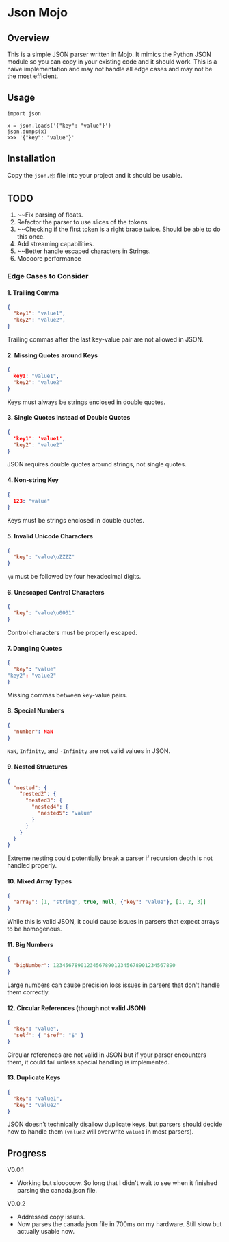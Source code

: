 # Json Mojo

## Overview

This is a simple JSON parser written in Mojo. It mimics the Python JSON module so you can copy in your existing code and it should work. This is a naive implementation and may not handle all edge cases and may not be the most efficient.

## Usage

```mojo
import json

x = json.loads('{"key": "value"}')
json.dumps(x)
>>> '{"key": "value"}'
```

## Installation

Copy the `json.📦` file into your project and it should be usable.

## TODO

1. ~~Fix parsing of floats.
2. Refactor the parser to use slices of the tokens
3. ~~Checking if the first token is a right brace twice. Should be able to do this once.
4. Add streaming capabilities.
5. ~~Better handle escaped characters in Strings.
6. Moooore performance

### Edge Cases to Consider

#### 1. Trailing Comma

```json
{
  "key1": "value1",
  "key2": "value2",
}
```

Trailing commas after the last key-value pair are not allowed in JSON.

#### 2. Missing Quotes around Keys

```json
{
  key1: "value1",
  "key2": "value2"
}
```

Keys must always be strings enclosed in double quotes.

#### 3. Single Quotes Instead of Double Quotes

```json
{
  'key1': 'value1',
  "key2": "value2"
}
```

JSON requires double quotes around strings, not single quotes.

#### 4. Non-string Key

```json
{
  123: "value"
}
```

Keys must be strings enclosed in double quotes.

#### 5. Invalid Unicode Characters

```json
{
  "key": "value\uZZZZ"
}
```

`\u` must be followed by four hexadecimal digits.

#### 6. Unescaped Control Characters

```json
{
  "key": "value\u0001"
}
```

Control characters must be properly escaped.

#### 7. Dangling Quotes

```json
{
  "key": "value"
"key2": "value2"
}
```

Missing commas between key-value pairs.

#### 8. Special Numbers

```json
{
  "number": NaN
}
```

`NaN`, `Infinity`, and `-Infinity` are not valid values in JSON.

#### 9. Nested Structures

```json
{
  "nested": {
    "nested2": {
      "nested3": {
        "nested4": {
          "nested5": "value"
        }
      }
    }
  }
}
```

Extreme nesting could potentially break a parser if recursion depth is not handled properly.

#### 10. Mixed Array Types

```json
{
  "array": [1, "string", true, null, {"key": "value"}, [1, 2, 3]]
}
```

While this is valid JSON, it could cause issues in parsers that expect arrays to be homogenous.

#### 11. Big Numbers

```json
{
  "bigNumber": 1234567890123456789012345678901234567890
}
```

Large numbers can cause precision loss issues in parsers that don't handle them correctly.

#### 12. Circular References (though not valid JSON)

```json
{
  "key": "value",
  "self": { "$ref": "$" }
}
```

Circular references are not valid in JSON but if your parser encounters them, it could fail unless special handling is implemented.

#### 13. Duplicate Keys

```json
{
  "key": "value1",
  "key": "value2"
}
```

JSON doesn’t technically disallow duplicate keys, but parsers should decide how to handle them (`value2` will overwrite `value1` in most parsers).

## Progress

V0.0.1

- Working but slooooow. So long that I didn't wait to see when it finished parsing the canada.json file.

V0.0.2

- Addressed copy issues.
- Now parses the canada.json file in 700ms on my hardware. Still slow but actually usable now.
